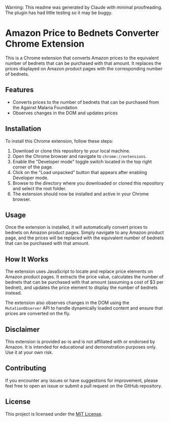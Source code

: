 Warning: This readme was generated by Claude with minimal proofreading. The plugin has had little testing so it may be buggy.

# Amazon Price to Bednets Converter Chrome Extension

This is a Chrome extension that converts Amazon prices to the equivalent number of bednets that can be purchased with that amount. It replaces the prices displayed on Amazon product pages with the corresponding number of bednets.

## Features

- Converts prices to the number of bednets that can be purchased from the Against Malaria Foundation
- Observes changes in the DOM and updates prices

## Installation

To install this Chrome extension, follow these steps:

1. Download or clone this repository to your local machine.
2. Open the Chrome browser and navigate to `chrome://extensions`.
3. Enable the "Developer mode" toggle switch located in the top right corner of the page.
4. Click on the "Load unpacked" button that appears after enabling Developer mode.
5. Browse to the directory where you downloaded or cloned this repository and select the root folder.
6. The extension should now be installed and active in your Chrome browser.

## Usage

Once the extension is installed, it will automatically convert prices to bednets on Amazon product pages. Simply navigate to any Amazon product page, and the prices will be replaced with the equivalent number of bednets that can be purchased with that amount.

## How It Works

The extension uses JavaScript to locate and replace price elements on Amazon product pages. It extracts the price value, calculates the number of bednets that can be purchased with that amount (assuming a cost of $3 per bednet), and updates the price element to display the number of bednets instead.

The extension also observes changes in the DOM using the `MutationObserver` API to handle dynamically loaded content and ensure that prices are converted on the fly.

## Disclaimer

This extension is provided as-is and is not affiliated with or endorsed by Amazon. It is intended for educational and demonstration purposes only. Use it at your own risk.

## Contributing

If you encounter any issues or have suggestions for improvement, please feel free to open an issue or submit a pull request on the GitHub repository.

## License

This project is licensed under the [MIT License](LICENSE).
